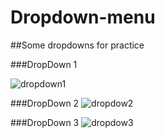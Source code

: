 # Dropdown-menu

##Some dropdowns for practice


###DropDown 1

![dropdown1](https://user-images.githubusercontent.com/64429138/124001336-b6febb00-d9fe-11eb-9b67-95087d96872d.jpg)


###DropDown 2
![dropdow2](https://user-images.githubusercontent.com/64429138/124001343-b8c87e80-d9fe-11eb-900e-331ce803fd5b.jpg)


###DropDown 3
![dropdow3](https://user-images.githubusercontent.com/64429138/124001346-b9f9ab80-d9fe-11eb-8aa0-e4b0c756278e.jpg)
